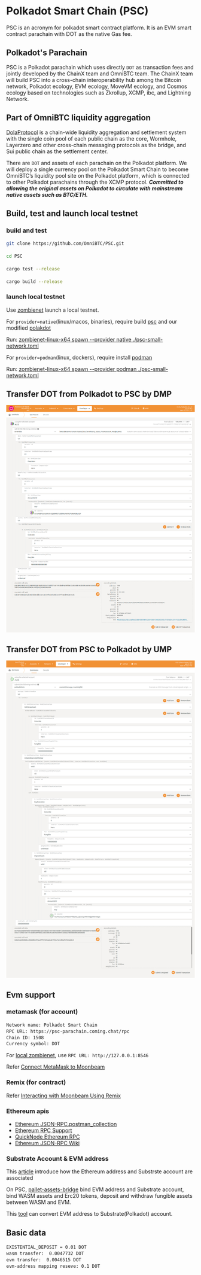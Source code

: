 # Polkadot Smart Chain (PSC)
  PSC is an acronym for polkadot smart contract platform. It is an EVM smart contract parachain with DOT as the native Gas fee.

## Polkadot's Parachain
PSC is a Polkadot parachain which uses directly `DOT` as transaction fees and jointly developed by the ChainX team and OmniBTC team.
The ChainX team will build PSC into a cross-chain interoperability hub among the Bitcoin network, Polkadot ecology, EVM ecology, MoveVM ecology, and Cosmos ecology based on technologies such as Zkrollup, XCMP, ibc, and Lightning Network.

## Part of OmniBTC liquidity aggregation
[DolaProtocol](https://github.com/OmniBTC/OmniProtocol)  is a chain-wide liquidity aggregation and settlement system with the single coin pool of each public chain as the core, Wormhole, Layerzero and other cross-chain messaging protocols as the bridge, and Sui public chain as the settlement center.

There are `DOT` and assets of each parachain on the Polkadot platform. We will deploy a single currency pool on the Polkadot Smart Chain to become OmniBTC’s liquidity pool site on the Polkadot platform, which is connected to other Polkadot parachains through the XCMP protocol. 
***Committed to allowing the original assets on Polkadot to circulate with mainstream native assets such as BTC/ETH.***

## Build, test and launch local testnet

### build and test
```bash
git clone https://github.com/OmniBTC/PSC.git

cd PSC

cargo test --release

cargo build --release
```

### launch local testnet

Use [zombienet](https://github.com/paritytech/zombienet) launch a local testnet.

For `provider=native`(linux/macos, binaries), require build [psc](https://github.com/OmniBTC/PSC) and our modified [polakdot](https://github.com/OmniBTC/polkadot/tree/release-v0.9.32-fix)

Run: [zombienet-linux-x64 spawn --provider native ./psc-small-network.toml](./zombienet/psc-local-launch-native.sh)

For `provider=podman`(linux, dockers), require install [podman](https://podman.io/getting-started/installation)

Run: [zombienet-linux-x64 spawn --provider podman ./psc-small-network.toml](./zombienet/psc-local-launch-podman.sh)

## Transfer DOT from Polkadot to PSC by DMP

![dmp](./docs/dmp.png)

## Transfer DOT from PSC to Polkadot by UMP

![ump](./docs/ump.png)

## Evm support
### metamask (for account)
```txt
Network name: Polkadot Smart Chain
RPC URL: https://psc-parachain.coming.chat/rpc
Chain ID: 1508
Currency symbol: DOT
```

For [local zombienet](./zombienet/psc-small-network.toml), use `RPC URL: http://127.0.0.1:8546`

Refer [Connect MetaMask to Moonbeam](https://docs.moonbeam.network/tokens/connect/metamask/)

### Remix (for contract)

Refer [Interacting with Moonbeam Using Remix](https://docs.moonbeam.network/builders/build/eth-api/dev-env/remix/)

### Ethereum apis
- [Ethereum JSON-RPC.postman_collection](./docs/Ethereum_JSON-RPC.postman_collection.json)
- [Ethereum RPC Support](https://github.com/PureStake/moonbeam-docs-cn/blob/master/builders/get-started/eth-compare/rpc-support.md)
- [QuickNode Ethereum RPC](https://www.quicknode.com/docs)
- [Ethereum JSON-RPC Wiki](https://eth.wiki/json-rpc/API#)

### Substrate Account & EVM address
This [article](./docs/substrate_and_evm_address_on_psc.md) introduce how the Ethereum address and Substrste account are associated

On PSC, [pallet-assets-bridge](./pallets/assets-bridge/README.md) bind EVM address and Substrate account, bind WASM assets and Erc20 tokens, deposit and withdraw fungible assets between WASM and EVM.

This [tool](./scripts/js/src/evm_to_dot.js) can convert EVM address to Substrate(Polkadot) account.

## Basic data
```txt
EXISTENTIAL_DEPOSIT = 0.01 DOT
wasm transfer:  0.0047732 DOT
evm transfer:  0.0046515 DOT
evm-address mapping reseve: 0.1 DOT
```
